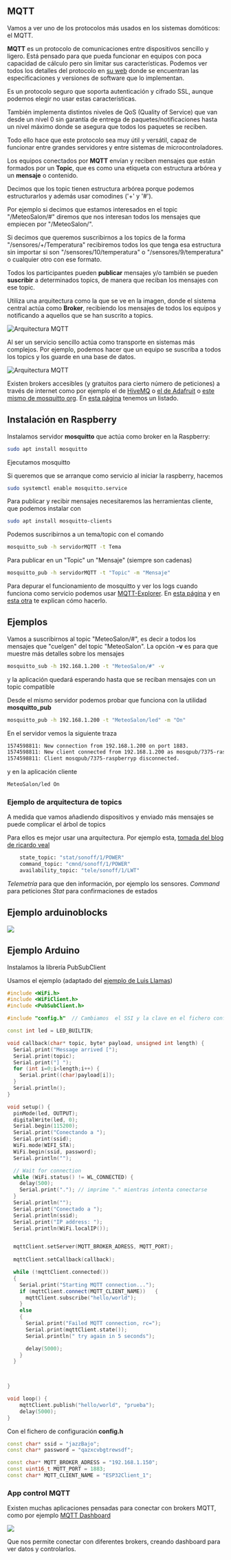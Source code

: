 ## MQTT

Vamos a ver uno de los protocolos más usados en los sistemas domóticos: el MQTT.

**MQTT** es un protocolo de comunicaciones entre dispositivos sencillo y ligero. Está pensado para que pueda funcionar en equipos con poca capacidad de cálculo pero sin limitar sus características. Podemos ver todos los detalles del protocolo en [su web](https://mqtt.org/) donde se encuentran las especificaciones y versiones de software que lo implementan.

Es un protocolo seguro que soporta autenticación y cifrado SSL, aunque podemos elegir no usar estas características.

También implementa distintos niveles de QoS (Quality of Service) que van desde un nivel 0 sin garantía de entrega de paquetes/notificaciones hasta un nivel máximo donde se asegura que todos los paquetes se reciben.

Todo ello hace que este protocolo sea muy útil y versátil, capaz de funcionar entre grandes servidores y entre sistemas de microcontroladores.

Los equipos conectados por **MQTT** envían y reciben mensajes que están formados por un **Topic**, que es como una etiqueta con estructura arbórea y un **mensaje** o contenido.

Decimos que los topic tienen estructura arbórea porque podemos estructurarlos y además usar comodines ('+' y '#'). 

Por ejemplo si decimos que estamos interesados en el topic "/MeteoSalon/#" diremos que nos interesan todos los mensajes que empiecen por "/MeteoSalon/". 

Si decimos que queremos suscribirnos a los topics de la forma "/sensores/+/Temperatura" recibiremos todos los que tenga esa estructura sin importar si son "/sensores/10/temperatura" o "/sensores/9/temperatura" o cualquier otro con ese formato.

Todos los participantes pueden **publicar** mensajes y/o también se pueden **suscribir** a determinados topics, de manera que reciban los mensajes con ese topic.

Utiliza una arquitectura como la que se ve en la imagen, donde el sistema central actúa como **Broker**, recibiendo los mensajes de todos los equipos y notificando a aquellos que se han suscrito a topics.

![Arquitectura MQTT](./images/mqtt-architecture.png)

Al ser un servicio sencillo actúa como transporte en sistemas más complejos. Por ejemplo, podemos hacer que un equipo se suscriba a todos los topics y los guarde en una base de datos. 

![Arquitectura MQTT](./images/MQTT_arquitectura.png)

Existen brokers accesibles (y gratuitos para cierto número de peticiones) a través de internet como por ejemplo el de [HiveMQ](https://www.hivemq.com/public-mqtt-broker/) o [el de Adafruit](https://io.adafruit.com/) o [este mismo de mosquitto org](https://test.mosquitto.org/). En [esta página](https://diyprojects.io/8-online-mqtt-brokers-iot-connected-objects-cloud/#.XwoEW9_ni-g) tenemos un listado.

## Instalación en Raspberry

Instalamos servidor **mosquitto** que actúa como broker en la Raspberry:

```sh
sudo apt install mosquitto
```

Ejecutamos mosquitto 


Si queremos que se arranque como servicio al iniciar la raspberry, hacemos

```sh
sudo systemctl enable mosquitto.service
```

Para publicar y recibir mensajes necesitaremos las herramientas cliente, que podemos instalar con

```sh
sudo apt install mosquitto-clients
```

Podemos suscribirnos a un tema/topic con el comando 

```sh
mosquitto_sub -h servidorMQTT -t Tema
``` 

Para publicar en un "Topic" un "Mensaje" (siempre son cadenas)

```sh
mosquitto_pub -h servidorMQTT -t "Topic" -m "Mensaje"
```

Para depurar el funcionamiento de mosquitto y ver los logs cuando funciona como servicio podemos usar [MQTT-Explorer](https://github.com/thomasnordquist/MQTT-Explorer). En [esta página](https://community.home-assistant.io/t/how-to-debug-mosquitto-mqtt/107709/20) y en [esta otra](http://www.steves-internet-guide.com/mosquitto-logging/) te explican cómo hacerlo.




## Ejemplos

Vamos a suscribirnos al topic "MeteoSalon/#", es decir a todos los mensajes que "cuelgen" del topic "MeteoSalon".
La opción **-v** es para que muestre más detalles sobre los mensajes

```sh
mosquitto_sub -h 192.168.1.200 -t "MeteoSalon/#" -v

```

y la aplicación quedará esperando hasta que se reciban mensajes con un topic compatible

Desde el mismo servidor podemos probar que funciona con la utilidad **mosquitto_pub**

```sh
mosquitto_pub -h 192.168.1.200 -t "MeteoSalon/led" -m "On"
```

En el servidor vemos la siguiente traza

```sh
1574598811: New connection from 192.168.1.200 on port 1883.
1574598811: New client connected from 192.168.1.200 as mosqpub/7375-raspberryp (c1, k60).
1574598811: Client mosqpub/7375-raspberryp disconnected.
```

y en la aplicación cliente

```sh
MeteoSalon/led On
```

### Ejemplo de arquitectura de topics

A medida que vamos añadiendo dispositivos y enviado más mensajes se puede complicar el árbol de topics

Para ellos es mejor usar una arquitectura. Por ejemplo esta, [tomada del blog de ricardo veal](https://ricveal.com/blog/sonoff-mqtt/)

```sh
    state_topic: "stat/sonoff/1/POWER"
    command_topic: "cmnd/sonoff/1/POWER"
    availability_topic: "tele/sonoff/1/LWT"
```
_Telemetría_ para que den información, por ejemplo los sensores.
_Command_ para peticiones 
_Stat_ para confirmaciones de estados

## Ejemplo arduinoblocks

![](./images/programa_thigspeak_mqtt.png)

## Ejemplo Arduino

Instalamos la librería PubSubClient

Usamos el ejemplo (adaptado del [ejemplo de Luis Llamas](https://github.com/luisllamasbinaburo/ESP32-Examples/tree/main/35_Mqtt))

```C++
#include <WiFi.h>
#include <WiFiClient.h>
#include <PubSubClient.h>

#include "config.h"  // Cambiamos  el SSI y la clave en el fichero config.h

const int led = LED_BUILTIN;

void callback(char* topic, byte* payload, unsigned int length) {
  Serial.print("Message arrived [");
  Serial.print(topic);
  Serial.print("] ");
  for (int i=0;i<length;i++) {
    Serial.print((char)payload[i]);
  }
  Serial.println();
}

void setup() {
  pinMode(led, OUTPUT);
  digitalWrite(led, 0);
  Serial.begin(115200);
  Serial.print("Conectando a ");
  Serial.print(ssid);  
  WiFi.mode(WIFI_STA);
  WiFi.begin(ssid, password);
  Serial.println("");

  // Wait for connection
  while (WiFi.status() != WL_CONNECTED) {
    delay(500);
    Serial.print("."); // imprime "." mientras intenta conectarse
  }
  Serial.println("");
  Serial.print("Conectado a ");
  Serial.println(ssid);
  Serial.print("IP address: ");
  Serial.println(WiFi.localIP());


  mqttClient.setServer(MQTT_BROKER_ADRESS, MQTT_PORT);
  
  mqttClient.setCallback(callback);

  while (!mqttClient.connected())
  {
    Serial.print("Starting MQTT connection...");
    if (mqttClient.connect(MQTT_CLIENT_NAME))   {
      mqttClient.subscribe("hello/world");  
    }
    else
    {
      Serial.print("Failed MQTT connection, rc=");
      Serial.print(mqttClient.state());
      Serial.println(" try again in 5 seconds");

      delay(5000);
    }
  }
  


}

void loop() {
    mqttClient.publish("hello/world", "prueba");
    delay(5000);
}

```

Con el fichero de configuración __config.h__

```C++
const char* ssid = "jazzBajo";
const char* password = "qazxcvbgtrewsdf";

const char* MQTT_BROKER_ADRESS = "192.168.1.150";
const uint16_t MQTT_PORT = 1883;
const char* MQTT_CLIENT_NAME = "ESP32Client_1";
```


### App control MQTT

Existen muchas aplicaciones pensadas para conectar con brokers MQTT, como por ejemplo [MQTT Dashboard](https://play.google.com/store/apps/details?id=net.routix.mqttdash&hl=es_419&gl=US)

![](./images/mqtt_dashboard.png)

Que nos permite conectar con diferentes brokers, creando dashboard para ver datos y controlarlos.


